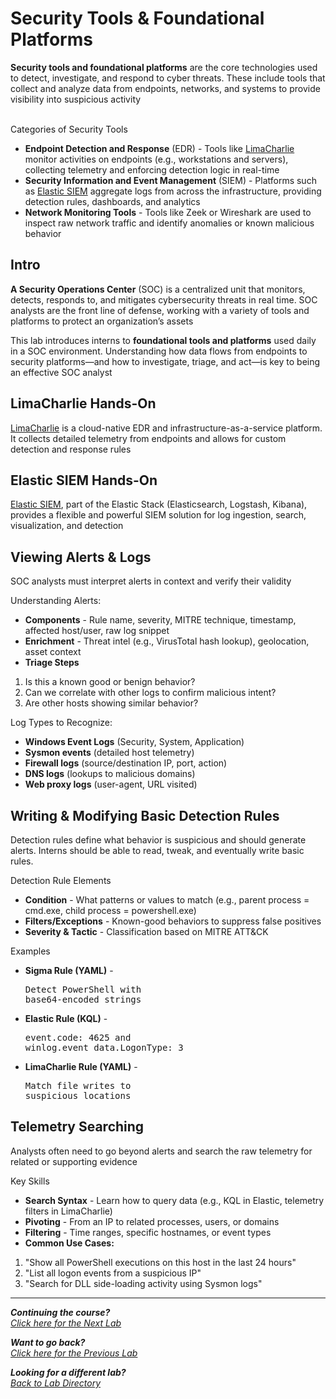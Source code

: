 # Security Tools & Foundational Platforms
**Security tools and foundational platforms** are the core technologies used to detect, investigate, and respond to cyber threats. These include tools that collect and analyze data from endpoints, networks, and systems to provide visibility into suspicious activity
<br><br>

Categories of Security Tools
- **Endpoint Detection and Response** (EDR) - Tools like [LimaCharlie](/courseFiles/tools/LimaCharlie.md) monitor activities on endpoints (e.g., workstations and servers), collecting telemetry and enforcing detection logic in real-time
- **Security Information and Event Management** (SIEM) - Platforms such as [Elastic SIEM](/courseFiles/tools/Elastic.md) aggregate logs from across the infrastructure, providing detection rules, dashboards, and analytics
- **Network Monitoring Tools** - Tools like Zeek or Wireshark are used to inspect raw network traffic and identify anomalies or known malicious behavior

## Intro
**A Security Operations Center** (SOC) is a centralized unit that monitors, detects, responds to, and mitigates cybersecurity threats in real time. SOC analysts are the front line of defense, working with a variety of tools and platforms to protect an organization’s assets

This lab introduces interns to **foundational tools and platforms** used daily in a SOC environment. Understanding how data flows from endpoints to security platforms—and how to investigate, triage, and act—is key to being an effective SOC analyst

## LimaCharlie Hands-On
[LimaCharlie](/courseFiles/tools/LimaCharlie.md) is a cloud-native EDR and infrastructure-as-a-service platform. It collects detailed telemetry from endpoints and allows for custom detection and response rules

## Elastic SIEM Hands-On
[Elastic SIEM](/courseFiles/tools/Elastic.md), part of the Elastic Stack (Elasticsearch, Logstash, Kibana), provides a flexible and powerful SIEM solution for log ingestion, search, visualization, and detection

## Viewing Alerts & Logs
SOC analysts must interpret alerts in context and verify their validity

Understanding Alerts:
- **Components** - Rule name, severity, MITRE technique, timestamp, affected host/user, raw log snippet
- **Enrichment** - Threat intel (e.g., VirusTotal hash lookup), geolocation, asset context
- **Triage Steps**
1. Is this a known good or benign behavior?
2. Can we correlate with other logs to confirm malicious intent?
3. Are other hosts showing similar behavior?

Log Types to Recognize:
- **Windows Event Logs** (Security, System, Application)
- **Sysmon events** (detailed host telemetry)
- **Firewall logs** (source/destination IP, port, action)
- **DNS logs** (lookups to malicious domains)
- **Web proxy logs** (user-agent, URL visited)

## Writing & Modifying Basic Detection Rules
Detection rules define what behavior is suspicious and should generate alerts. Interns should be able to read, tweak, and eventually write basic rules.

Detection Rule Elements
- **Condition** - What patterns or values to match (e.g., parent process = cmd.exe, child process = powershell.exe)
- **Filters/Exceptions** - Known-good behaviors to suppress false positives
- **Severity & Tactic** - Classification based on MITRE ATT&CK

Examples
- **Sigma Rule (YAML)** - <pre>Detect PowerShell with base64-encoded strings</pre>
- **Elastic Rule (KQL)** - <pre>event.code: 4625 and winlog.event_data.LogonType: 3</pre>
- **LimaCharlie Rule (YAML)** - <pre>Match file writes to suspicious locations</pre>

## Telemetry Searching
Analysts often need to go beyond alerts and search the raw telemetry for related or supporting evidence

Key Skills
- **Search Syntax** - Learn how to query data (e.g., KQL in Elastic, telemetry filters in LimaCharlie)
- **Pivoting** - From an IP to related processes, users, or domains
- **Filtering** - Time ranges, specific hostnames, or event types<br>
- **Common Use Cases:**
1. "Show all PowerShell executions on this host in the last 24 hours"
2. "List all logon events from a suspicious IP"
3. "Search for DLL side-loading activity using Sysmon logs"

***                                                       

<b><i>Continuing the course?</b>
</br>
[Click here for the Next Lab](/courseFiles/Lab_03-detectionAndThreatBehavior/detectionAndThreatBehaviormd)</i>

<b><i>Want to go back?</b>
</br>
[Click here for the Previous Lab](/courseFiles/Lab_01-logAnalysis_Basics/logAnalysis_basicsmd)

<b><i>Looking for a different lab? </b></br>[Back to Lab Directory](/coursenavigationmd)</i>

